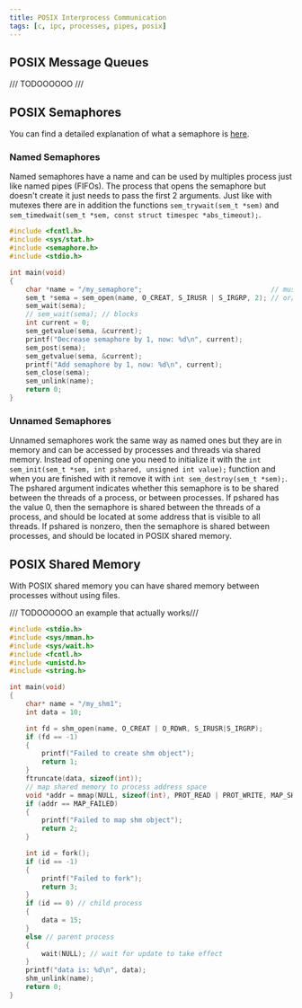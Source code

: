```yaml
---
title: POSIX Interprocess Communication
tags: [c, ipc, processes, pipes, posix]
---
```


## POSIX Message Queues

/// TODOOOOOO ///

## POSIX Semaphores

You can find a detailed explanation of what a semaphore is [here](../../Concurrent%20Programming/9-synchronizers.md).

### Named Semaphores

Named semaphores have a name and can be used by multiples process just like named pipes (FIFOs). The process that opens the semaphore but doesn't create it just needs to pass the first 2 arguments. Just like with mutexes there are in addition the functions `sem_trywait(sem_t *sem)` and `sem_timedwait(sem_t *sem, const struct timespec *abs_timeout);`.

```c
#include <fcntl.h>
#include <sys/stat.h>
#include <semaphore.h>
#include <stdio.h>

int main(void)
{
    char *name = "/my_semaphore";                                // must start with "/""
    sem_t *sema = sem_open(name, O_CREAT, S_IRUSR | S_IRGRP, 2); // or/and O_EXCL
    sem_wait(sema);
    // sem_wait(sema); // blocks
    int current = 0;
    sem_getvalue(sema, &current);
    printf("Decrease semaphore by 1, now: %d\n", current);
    sem_post(sema);
    sem_getvalue(sema, &current);
    printf("Add semaphore by 1, now: %d\n", current);
    sem_close(sema);
    sem_unlink(name);
    return 0;
}
```

### Unnamed Semaphores

Unnamed semaphores work the same way as named ones but they are in memory and can be accessed by processes and threads via shared memory. Instead of opening one you need to initialize it with the `int sem_init(sem_t *sem, int pshared, unsigned int value);` function and when you are finished with it remove it with `int sem_destroy(sem_t *sem);`. The pshared argument indicates whether this semaphore is to be shared between the threads of a process, or between processes. If pshared has the value 0, then the semaphore is shared between the threads of a process, and should be located at some address that is visible to all threads. If pshared is nonzero, then the semaphore is shared between processes, and should be located in POSIX shared memory.

## POSIX Shared Memory

With POSIX shared memory you can have shared memory between processes without using files.

/// TODOOOOOO an example that actually works///

```c
#include <stdio.h>
#include <sys/mman.h>
#include <sys/wait.h>
#include <fcntl.h>
#include <unistd.h>
#include <string.h>

int main(void)
{
    char* name = "/my_shm1";
    int data = 10;

    int fd = shm_open(name, O_CREAT | O_RDWR, S_IRUSR|S_IRGRP);
    if (fd == -1)
    {
        printf("Failed to create shm object");
        return 1;
    }
    ftruncate(data, sizeof(int));
    // map shared memory to process address space
    void *addr = mmap(NULL, sizeof(int), PROT_READ | PROT_WRITE, MAP_SHARED, fd, 0);
    if (addr == MAP_FAILED)
    {
        printf("Failed to map shm object");
        return 2;
    }

    int id = fork();
    if (id == -1)
    {
        printf("Failed to fork");
        return 3;
    }
    if (id == 0) // child process
    {
        data = 15;
    }
    else // parent process
    {
        wait(NULL); // wait for update to take effect
    }
    printf("data is: %d\n", data);
    shm_unlink(name);
    return 0;
}
```
